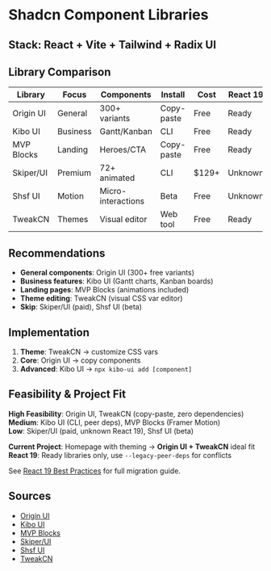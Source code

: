 # Shadcn Component Libraries

## Stack: React + Vite + Tailwind + Radix UI

## Library Comparison

| Library    | Focus    | Components         | Install    | Cost  | React 19 |
| ---------- | -------- | ------------------ | ---------- | ----- | -------- |
| Origin UI  | General  | 300+ variants      | Copy-paste | Free  | Ready    |
| Kibo UI    | Business | Gantt/Kanban       | CLI        | Free  | Ready    |
| MVP Blocks | Landing  | Heroes/CTA         | Copy-paste | Free  | Ready    |
| Skiper/UI  | Premium  | 72+ animated       | CLI        | $129+ | Unknown  |
| Shsf UI    | Motion   | Micro-interactions | Beta       | Free  | Unknown  |
| TweakCN    | Themes   | Visual editor      | Web tool   | Free  | Ready    |

## Recommendations

- **General components**: Origin UI (300+ free variants)
- **Business features**: Kibo UI (Gantt charts, Kanban boards)
- **Landing pages**: MVP Blocks (animations included)
- **Theme editing**: TweakCN (visual CSS var editor)
- **Skip**: Skiper/UI (paid), Shsf UI (beta)

## Implementation

1. **Theme**: TweakCN → customize CSS vars
2. **Core**: Origin UI → copy components
3. **Advanced**: Kibo UI → `npx kibo-ui add [component]`

## Feasibility & Project Fit

**High Feasibility**: Origin UI, TweakCN (copy-paste, zero dependencies)  
**Medium**: Kibo UI (CLI, peer deps), MVP Blocks (Framer Motion)  
**Low**: Skiper/UI (paid, unknown React 19), Shsf UI (beta)

**Current Project**: Homepage with theming → **Origin UI + TweakCN** ideal fit  
**React 19**: Ready libraries only, use `--legacy-peer-deps` for conflicts

See [React 19 Best Practices](react19-best-practices.md) for full migration guide.

## Sources

- [Origin UI](https://originui.com/)
- [Kibo UI](https://www.kibo-ui.com/)
- [MVP Blocks](https://blocks.mvp-subha.me/)
- [Skiper/UI](https://skiper-ui.com/)
- [Shsf UI](https://www.shsfui.com/)
- [TweakCN](https://tweakcn.com/)
